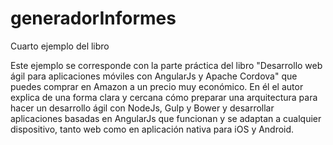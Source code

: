 # generadorInformes
Cuarto ejemplo del libro

Este ejemplo se corresponde con la parte práctica del libro "Desarrollo web ágil para aplicaciones móviles con AngularJs y Apache Cordova" que puedes comprar en Amazon a un precio muy económico. En él el autor explica de una forma clara y cercana cómo preparar una arquitectura para hacer un desarrollo ágil con NodeJs, Gulp y Bower y desarrollar aplicaciones basadas en AngularJs que funcionan y se adaptan a cualquier dispositivo, tanto web como en aplicación nativa para iOS y Android.